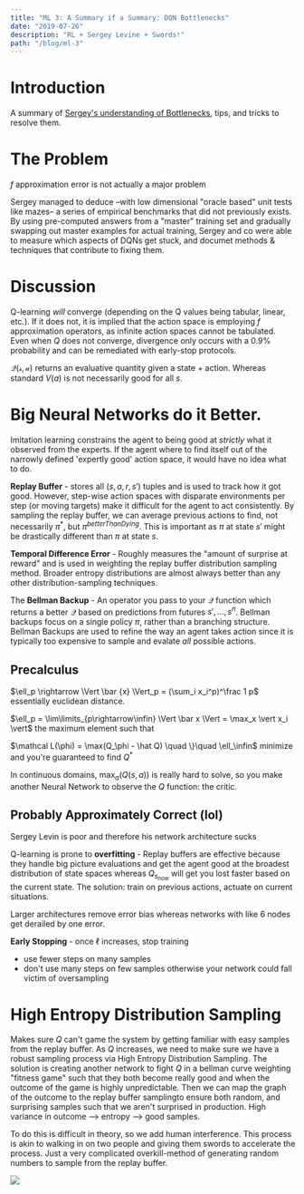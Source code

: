 ```yaml
---
title: "ML 3: A Summary if a Summary: DQN Bottlenecks"
date: "2019-07-26"
description: "RL + Sergey Levine + Swords!"
path: "/blog/ml-3"
---
```



# Introduction
A summary of [Sergey's understanding of Bottlenecks](https://arxiv.org/pdf/1902.10250.pdf), tips, and tricks to resolve them.

# The Problem
$f$ approximation error is not actually a major problem

Sergey managed to deduce –with low dimensional "oracle based" unit tests like mazes– a series of empirical benchmarks that did not previously exists.  By using pre-computed answers from a "master" training set and gradually swapping out master examples for actual training, Sergey and co were able to measure which aspects of DQNs get stuck, and documet methods & techniques that contribute to fixing them.

# Discussion
Q-learning _will_ converge (depending on the Q values being tabular, linear, etc.).  If it does not, it is implied that the action space is employing $f$ approximation operators, as infinite action spaces cannot be tabulated.  Even when $Q$ does not converge, divergence only occurs with a 0.9% probability and can be remediated with early-stop protocols.

$\mathcal {Q(s,a)}$ returns an evaluative quantity given a state + action. Whereas standard $V(a)$ is not necessarily good for all $s$.

# Big Neural Networks do it Better.

Imitation learning constrains the agent to being good at _strictly_ what it observed from the experts.  If the agent where to find itself out of the narrowly defined 'expertly good' action space, it would have no idea what to do.

**Replay Buffer** - stores all $(s, a, r, s')$ tuples and is used to track how it got good.  However, step-wise action spaces with disparate environments per step (or moving targets) make it difficult for the agent to act consistently.  By sampling the replay buffer, we can average previous actions to find, not necessarily $\pi^*$, but $\pi^{betterThanDying}$. This is important as $\pi$ at state $s'$ might be drastically different than $\pi$ at state $s$.

**Temporal Difference Error** - Roughly measures the "amount of surprise at reward" and is used in weighting the replay buffer distribution sampling method.  Broader entropy distributions are almost always better than any other distribution-sampling techniques.

The **Bellman Backup** - An operator you pass to your $\mathcal Q$ function which returns a better $\mathcal Q$ based on predictions from futures $s',..., s^n$.  Bellman backups focus on a single policy $\pi$, rather than a branching structure.  Bellman Backups are used to refine the way an agent takes action since it is typically too expensive to sample and evalate _all_ possible actions.

## Precalculus

$\ell_p \rightarrow \Vert \bar {x} \Vert_p = (\sum_i x_i^p)^\frac 1 p$ essentially euclidean distance.

$\ell_p = \lim\limits_{p\rightarrow\infin} \Vert \bar x \Vert = \max_x \vert x_i \vert$ the maximum element such that

$\mathcal L(\phi) = \max(Q_\phi - \hat Q) \quad \}\quad \ell_\infin$  minimize and you're guaranteed to find $Q^*$

In continuous domains, $\max_a(Q(s,a))$ is really hard to solve, so you make another Neural Network to observe the $Q$ function: the critic.

## Probably Approximately Correct (lol)

Sergey Levin is poor and therefore his network architecture sucks

Q-learning is prone to **overfitting** - Replay buffers are effective because they handle big picture evaluations and get the agent good at the broadest distribution of state spaces whereas $Q_{s_{now}}$ will get you lost faster based on the current state. The solution: train on previous actions, actuate on current situations.

Larger architectures remove error bias whereas networks with like 6 nodes get derailed by one error.

**Early Stopping** - once $\ell$ increases, stop training
 - use fewer steps on many samples
 - don't use many steps on few samples otherwise your network could fall victim of oversampling

# High Entropy Distribution Sampling

Makes sure $Q$ can't game the system by getting familiar with easy samples from the replay buffer.  As $Q$ increases, we need to make sure we have a robust sampling process via High Entropy Distribution Sampling.  The solution is creating another network to fight $Q$ in a bellman curve weighting "fitness game" such that they both become really good and when the outcome of the game is highly unpredictable. Then we can map the graph of the outcome to the replay buffer samplingto ensure both random, and surprising samples such that we aren't surprised in production.  High variance in outcome --> entropy --> good samples.

To do this is difficult in theory, so we add human interference.  This process is akin to walking in on two people and giving them swords to accelerate the process.  Just a very complicated overkill-method of generating random numbers to sample from the replay buffer.

![](https://thumbs.gfycat.com/GreedyGiftedKitfox-small.gif)

